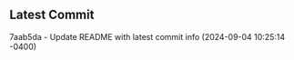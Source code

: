 
## Latest Commit
7aab5da - Update README with latest commit info (2024-09-04 10:25:14 -0400) <Yunxi-Zhou>
